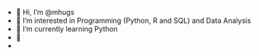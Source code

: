 - 👋 Hi, I’m @mhugs
- 👀 I’m interested in Programming (Python, R and SQL) and Data Analysis
- 🌱 I’m currently learning Python
- 💞️ 
- 

<!---

--->
